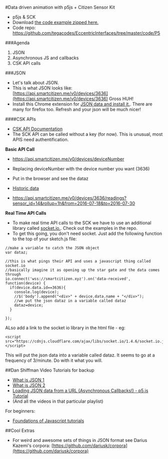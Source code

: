 #Data driven animation with p5js + Citizen Sensor Kit

* p5js & SCK
* Download [the code example zipped here.](https://github.com/tegacodes/EccentricInterfaces/blob/master/code/P5/code-zip.zip)
* Code repo: https://github.com/tegacodes/EccentricInterfaces/tree/master/code/P5

###Agenda
1) JSON  
2) Asynchronous JS and callbacks  
3) CSK API calls  

###JSON

* Let's talk about JSON.
* This is what JSON looks like: [https://api.smartcitizen.me/v0/devices/3636](https://api.smartcitizen.me/v0/devices/3636)
Gross HUH!
* Install this Chrome extension for [JSON data and install it.](https://chrome.google.com/webstore/detail/json-formatter/bcjindcccaagfpapjjmafapmmgkkhgoa). There are many for firefox too. Refresh and your json will be much nicer!

####CSK APIs

* [CSK API Documentation](http://developer.smartcitizen.me/#summary)
* The SCK API can be called without a key (for now). This is unusual, most APIS need authentification.

**Basic API Call**

* https://api.smartcitizen.me/v0/devices/deviceNumber
* Replacing deviceNumber with the device number you want (3636)
* Put in the browser and see the dataz


* [Historic data](http://developer.smartcitizen.me/#get-historical-readings)
* https://api.smartcitizen.me/v0/devices/3636/readings?sensor_id=14&rollup=1h&from=2016-07-18&to=2016-07-30

**Real Time API Calls**

* To make real time API calls to the SCK we have to use an additional library called [socket.io.](http://socket.io/). Check out the examples in the repo.
* To get this going, you don't need socket. Just add the following function to the top of your sketch.js file:

```
//make a variable to catch the JSON object
var dataz;

//this is what pings their API and uses a javascript thing called socket.io
//basically imagine it as opening up the star gate and the data comes through
io.connect('wss://smartcitizen.xyz').on('data-received', function(device) {
  if(device.data.id==3636){
    console.log(device);
    //$('body').append("<div>" + device.data.name + "</div>");   
    //we put the json dataz in a variable called dataz
    dataz=device;
  }

});

```
ALso add a link to the socket io library in the html file - eg:

```
<script src="https://cdnjs.cloudflare.com/ajax/libs/socket.io/1.4.6/socket.io.js"></script>
```

This will put the json data into a variable called dataz. It seems to go at a frequency of 3/minute. Do with it what you will.


##Dan Shiffman Video Tutorials for backup

* [What is JSON 1](https://www.youtube.com/watch?v=_NFkzw6oFtQ&list=PLRqwX-V7Uu6a-SQiI4RtIwuOrLJGnel0r&index=2)
* [What is JSON 2](https://www.youtube.com/watch?v=_NFkzw6oFtQ&list=PLRqwX-V7Uu6a-SQiI4RtIwuOrLJGnel0r&index=2)
* [Loading JSON data from a URL (Asynchronous Callbacks!) - p5.js Tutorial](https://www.youtube.com/watch?v=6mT3r8Qn1VY)
* (And all the videos in that particular playlist)

For beginners:  

* [Foundations of Javascript tutorials](https://www.youtube.com/playlist?list=PLRqwX-V7Uu6Zy51Q-x9tMWIv9cueOFTFA)

##Cool Extras
* For weird and awesome sets of things in JSON format see Darius Kazemi's corpora: [https://github.com/dariusk/corpora](https://github.com/dariusk/corpora)

